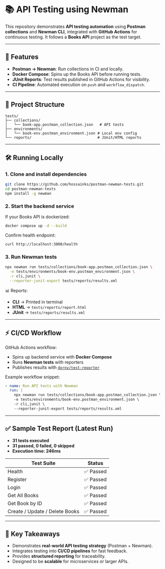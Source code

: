 # 📚 API Testing using Newman

This repository demonstrates **API testing automation** using **Postman collections** and **Newman CLI**, integrated with **GitHub Actions** for continuous testing.
It follows a **Books API** project as the test target.

---

## 🚀 Features

* **Postman → Newman**: Run collections in CI and locally.
* **Docker Compose**: Spins up the Books API before running tests.
* **JUnit Reports**: Test results published in GitHub Actions for visibility.
* **CI Pipeline**: Automated execution on `push` and `workflow_dispatch`.

---

## 📂 Project Structure

```
tests/
├── collections/
│   └── book-app.postman_collection.json   # API tests
├── environments/
│   └── book-env.postman_environment.json # Local env config
└── reports/                              # JUnit/HTML reports
```

---

## 🛠️ Running Locally

### 1. Clone and install dependencies

```bash
git clone https://github.com/hossainks/postman-newman-tests.git
cd postman-newman-tests
npm install -g newman
```

### 2. Start the backend service

If your Books API is dockerized:

```bash
docker compose up -d --build
```

Confirm health endpoint:

```bash
curl http://localhost:3000/health
```

### 3. Run Newman tests

```bash
npx newman run tests/collections/book-app.postman_collection.json \
  -e tests/environments/book-env.postman_environment.json \
  -r cli,junit \
  --reporter-junit-export tests/reports/results.xml
```

📊 Reports:

* **CLI** → Printed in terminal
* **HTML** → `tests/reports/report.html`
* **JUnit** → `tests/reports/results.xml`

---

## ⚡ CI/CD Workflow

GitHub Actions workflow:

* Spins up backend service with **Docker Compose**
* Runs **Newman tests** with reporters
* Publishes results with [`dorny/test-reporter`](https://github.com/dorny/test-reporter)

Example workflow snippet:

```yaml
- name: Run API tests with Newman
  run: |
    npx newman run tests/collections/book-app.postman_collection.json \
    -e tests/environments/book-env.postman_environment.json \
    -r cli,junit \
    --reporter-junit-export tests/reports/results.xml
```

---

## ✅ Sample Test Report (Latest Run)

* **31 tests executed**
* **31 passed, 0 failed, 0 skipped**
* **Execution time: 246ms**

| Test Suite                     | Status   |
| ------------------------------ | -------- |
| Health                         | ✅ Passed |
| Register                       | ✅ Passed |
| Login                          | ✅ Passed |
| Get All Books                  | ✅ Passed |
| Get Book by ID                 | ✅ Passed |
| Create / Update / Delete Books | ✅ Passed |

---

## 🎯 Key Takeaways

* Demonstrates **real-world API testing strategy** (Postman + Newman).
* Integrates testing into **CI/CD pipelines** for fast feedback.
* Provides **structured reporting** for traceability.
* Designed to be **scalable** for microservices or larger APIs.
